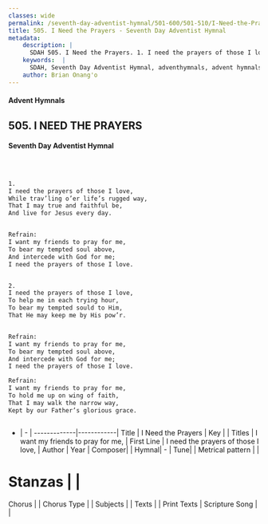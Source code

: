 ```yaml
---
classes: wide
permalink: /seventh-day-adventist-hymnal/501-600/501-510/I-Need-the-Prayers/
title: 505. I Need the Prayers - Seventh Day Adventist Hymnal
metadata:
    description: |
      SDAH 505. I Need the Prayers. 1. I need the prayers of those I love, While trav’ling o’er life’s rugged way, That I may true and faithful be, And live for Jesus every day. 
    keywords:  |
      SDAH, Seventh Day Adventist Hymnal, adventhymnals, advent hymnals, I Need the Prayers, I need the prayers of those I love, ,I want my friends to pray for me,
    author: Brian Onang'o
---
```


#### Advent Hymnals
## 505. I NEED THE PRAYERS
#### Seventh Day Adventist Hymnal

```txt



1.
I need the prayers of those I love,
While trav’ling o’er life’s rugged way,
That I may true and faithful be,
And live for Jesus every day.


Refrain:
I want my friends to pray for me,
To bear my tempted soul above,
And intercede with God for me;
I need the prayers of those I love.


2.
I need the prayers of those I love,
To help me in each trying hour,
To bear my tempted sould to Him,
That He may keep me by His pow’r.


Refrain:
I want my friends to pray for me,
To bear my tempted soul above,
And intercede with God for me;
I need the prayers of those I love.

Refrain:
I want my friends to pray for me,
To hold me up on wing of faith,
That I may walk the narrow way,
Kept by our Father’s glorious grace.



```

- |   -  |
-------------|------------|
Title | I Need the Prayers |
Key |  |
Titles | I want my friends to pray for me, |
First Line | I need the prayers of those I love, |
Author | 
Year | 
Composer|  |
Hymnal|  - |
Tune|  |
Metrical pattern | |
# Stanzas |  |
Chorus |  |
Chorus Type |  |
Subjects |  |
Texts |  |
Print Texts | 
Scripture Song |  |
  
